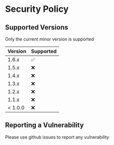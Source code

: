 # Security Policy

## Supported Versions

Only the current minor version is supported

| Version | Supported          |
|---------|--------------------|
| 1.6.x   | :white_check_mark: |
| 1.5.x   | :x:                |
| 1.4.x   | :x:                |
| 1.3.x   | :x:                |
| 1.2.x   | :x:                |
| 1.1.x   | :x:                |
| < 1.0.0 | :x:                |

## Reporting a Vulnerability

Please use github issues to report any vulnerability
